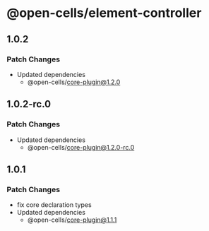 # @open-cells/element-controller

## 1.0.2

### Patch Changes

- Updated dependencies
  - @open-cells/core-plugin@1.2.0

## 1.0.2-rc.0

### Patch Changes

- Updated dependencies
  - @open-cells/core-plugin@1.2.0-rc.0

## 1.0.1

### Patch Changes

- fix core declaration types
- Updated dependencies
  - @open-cells/core-plugin@1.1.1
